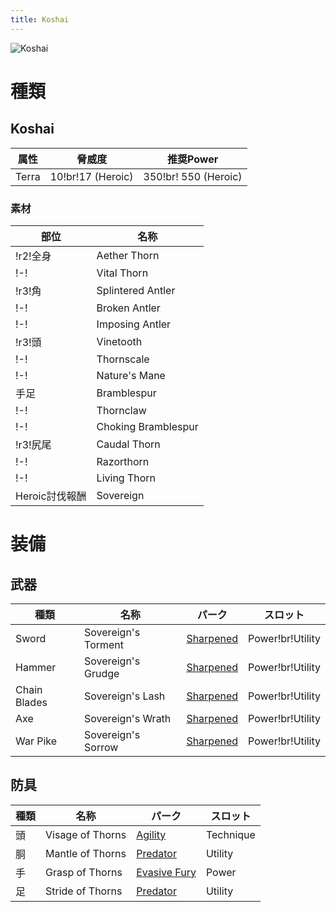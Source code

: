 ```yaml
---
title: Koshai
---
```

![Koshai](/img/icon_koshai.png)

# 種類

## Koshai

| 属性 | 脅威度 | 推奨Power |
| --- | --- | --- |
| Terra | 10!br!17 (Heroic) | 350!br! 550 (Heroic) |

### 素材
| 部位 | 名称 |
| --- | --- |
| !r2!全身 | Aether Thorn |
| !-! | Vital Thorn |
| !r3!角 | Splintered Antler |
| !-! | Broken Antler |
| !-! | Imposing Antler |
| !r3!頭 | Vinetooth |
| !-! | Thornscale |
| !-! | Nature's Mane |
| 手足 | Bramblespur |
| !-! | Thornclaw |
| !-! | Choking Bramblespur |
| !r3!尻尾 | Caudal Thorn |
| !-! | Razorthorn |
| !-! | Living Thorn |
| Heroic討伐報酬| Sovereign |

# 装備

## 武器

| 種類 | 名称 | パーク | スロット |
| --- | --- | --- | --- |
| Sword | Sovereign's Torment | [Sharpened](/data/パーク/#sharpened) | Power!br!Utility |
| Hammer | Sovereign's Grudge | [Sharpened](/data/パーク/#sharpened) | Power!br!Utility |
| Chain Blades | Sovereign's Lash | [Sharpened](/data/パーク/#sharpened) | Power!br!Utility |
| Axe | Sovereign's Wrath | [Sharpened](/data/パーク/#sharpened) | Power!br!Utility |
| War Pike |  Sovereign's Sorrow | [Sharpened](/data/パーク/#sharpened) | Power!br!Utility |

## 防具
| 種類 | 名称 | パーク | スロット |
| --- | --- | --- | --- |
| 頭 | Visage of Thorns | [Agility](/data/パーク/#agility) | Technique |
| 胴 | Mantle of Thorns | [Predator](/data/パーク/#predator) | Utility |
| 手 | Grasp of Thorns | [Evasive Fury](/data/パーク/#evasive-fury) | Power |
| 足 | Stride of Thorns | [Predator](/data/パーク/#predator) | Utility |
